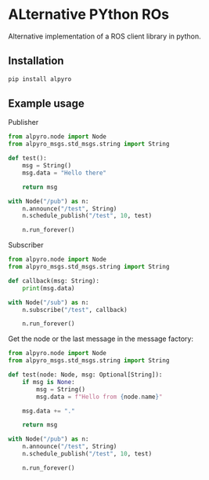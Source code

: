 # **AL**ternative **PY**thon **RO**s
Alternative implementation of a ROS client library in python.

## Installation
```bash
pip install alpyro
```

## Example usage
Publisher
```python
from alpyro.node import Node
from alpyro_msgs.std_msgs.string import String

def test():
    msg = String()
    msg.data = "Hello there"

    return msg

with Node("/pub") as n:
    n.announce("/test", String)
    n.schedule_publish("/test", 10, test)

    n.run_forever()
```

Subscriber
```python
from alpyro.node import Node
from alpyro_msgs.std_msgs.string import String

def callback(msg: String):
    print(msg.data)

with Node("/sub") as n:
    n.subscribe("/test", callback)

    n.run_forever()
```

Get the node or the last message in the message factory:
```python
from alpyro.node import Node
from alpyro_msgs.std_msgs.string import String

def test(node: Node, msg: Optional[String]):
    if msg is None:
        msg = String()
        msg.data = f"Hello from {node.name}"

    msg.data += "."

    return msg

with Node("/pub") as n:
    n.announce("/test", String)
    n.schedule_publish("/test", 10, test)

    n.run_forever()
```